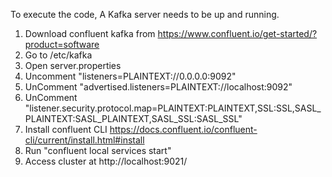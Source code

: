 To execute the code, A Kafka server needs to be up and running. 

1. Download confluent kafka from https://www.confluent.io/get-started/?product=software
2. Go to /etc/kafka
3. Open server.properties
4. Uncomment "listeners=PLAINTEXT://0.0.0.0:9092"
5. UnComment "advertised.listeners=PLAINTEXT://localhost:9092"
6. UnComment "listener.security.protocol.map=PLAINTEXT:PLAINTEXT,SSL:SSL,SASL_PLAINTEXT:SASL_PLAINTEXT,SASL_SSL:SASL_SSL"
7. Install confluent CLI https://docs.confluent.io/confluent-cli/current/install.html#install
8. Run "confluent local services start"
9. Access cluster at http://localhost:9021/